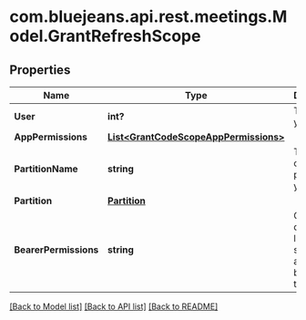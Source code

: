# com.bluejeans.api.rest.meetings.Model.GrantRefreshScope
## Properties

Name | Type | Description | Notes
------------ | ------------- | ------------- | -------------
**User** | **int?** | The ID of your user. | [optional] 
**AppPermissions** | [**List&lt;GrantCodeScopeAppPermissions&gt;**](GrantCodeScopeAppPermissions.md) |  | [optional] 
**PartitionName** | **string** | The name of the partition you are on. | [optional] 
**Partition** | [**Partition**](Partition.md) |  | [optional] 
**BearerPermissions** | **string** | Comma-delimited list of scopes authorized by this token. | [optional] 

[[Back to Model list]](../README.md#documentation-for-models) [[Back to API list]](../README.md#documentation-for-api-endpoints) [[Back to README]](../README.md)

